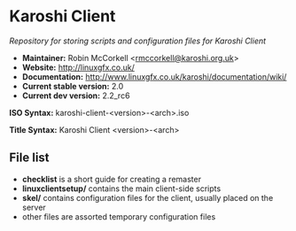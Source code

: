 Karoshi Client
==============

*Repository for storing scripts and configuration files for Karoshi Client*

- **Maintainer:** Robin McCorkell &lt;rmccorkell@karoshi.org.uk&gt;
- **Website:** http://linuxgfx.co.uk/
- **Documentation:** http://www.linuxgfx.co.uk/karoshi/documentation/wiki/
- **Current stable version:** 2.0
- **Current dev version:** 2.2_rc6

**ISO Syntax:** karoshi-client-&lt;version&gt;-&lt;arch&gt;.iso

**Title Syntax:** Karoshi Client &lt;version&gt;-&lt;arch&gt;



File list
--------------

- **checklist** is a short guide for creating a remaster
- **linuxclientsetup/** contains the main client-side scripts
- **skel/** contains configuration files for the client, usually placed on the server
- other files are assorted temporary configuration files
